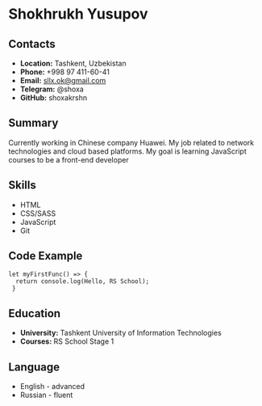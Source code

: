 # **Shokhrukh Yusupov**

## **Contacts**

* **Location:** Tashkent, Uzbekistan
* **Phone:** +998 97 411-60-41
* **Email:** sllx.ok@gmail.com
* **Telegram:** @shoxa
* **GitHub:** shoxakrshn

## **Summary**

Currently working in Chinese company Huawei. My job related to network technologies and cloud based platforms. 
My goal is learning JavaScript courses to be a front-end developer 

## **Skills**

* HTML
* CSS/SASS
* JavaScript
* Git

## **Code Example**

```
let myFirstFunc() => {
  return console.log(Hello, RS School);
 }
```

## **Education** 

* **University:** Tashkent University of Information Technologies
* **Courses:** RS School Stage 1


## **Language**

* English - advanced
* Russian - fluent
